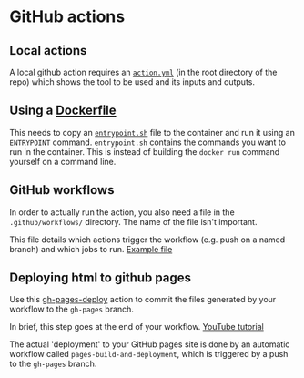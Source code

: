 # GitHub actions

## Local actions

A local github action requires an [`action.yml`](action.yml) (in the root directory of the repo) which shows the tool to be used and its inputs and outputs.

## Using a [Dockerfile](Dockerfile)

This needs to copy an [`entrypoint.sh`](entrypoint.sh) file to the container and run it using an `ENTRYPOINT` command.  `entrypoint.sh` contains the commands you want to run in the container. This is instead of building the `docker run` command yourself on a command line.

## GitHub workflows

In order to actually run the action, you also need a file in the `.github/workflows/` directory. The name of the file isn't important.

This file details which actions trigger the workflow (e.g. push on a named branch) and which jobs to run. [Example file](rocrate_to_pages.yml)

## Deploying html to github pages

Use this [gh-pages-deploy](https://github.com/JamesIves/github-pages-deploy-action) action to commit the files generated by your workflow to the `gh-pages` branch.

In brief, this step goes at the end of your workflow. [YouTube tutorial](https://youtu.be/jBZfo2Mj1mY)

The actual 'deployment' to your GitHub pages site is done by an automatic workflow called `pages-build-and-deployment`, which is triggered by a push to the `gh-pages` branch.
